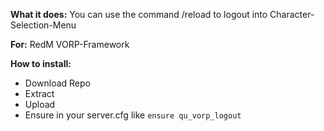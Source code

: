 **What it does:**
You can use the command /reload to logout into Character-Selection-Menu

**For:**
RedM VORP-Framework

**How to install:**
- Download Repo
- Extract
- Upload
- Ensure in your server.cfg like
```ensure qu_vorp_logout```

